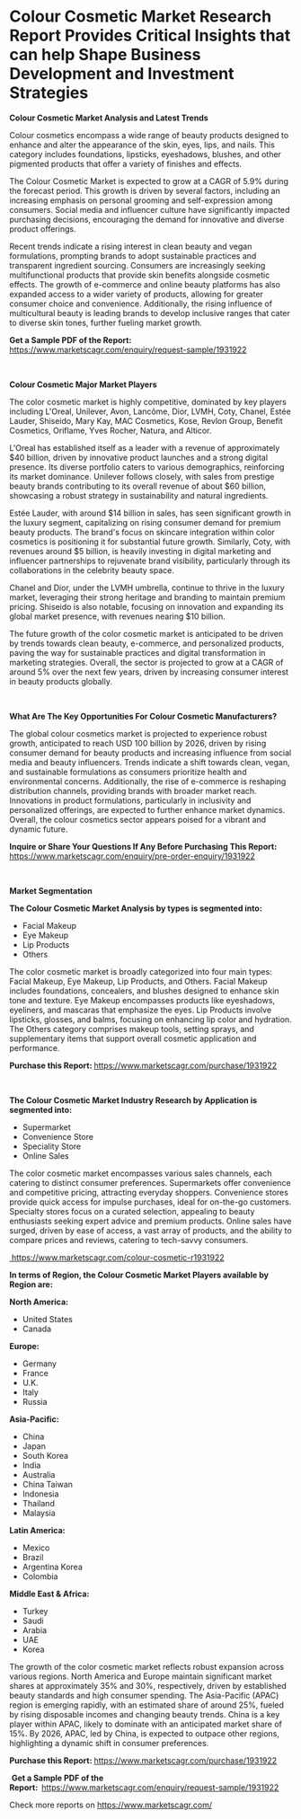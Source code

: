 <p><h1>Colour Cosmetic Market Research Report Provides Critical Insights that can help Shape Business Development and Investment Strategies</h1></p><p><strong>Colour Cosmetic Market Analysis and Latest Trends</strong></p>
<p><p>Colour cosmetics encompass a wide range of beauty products designed to enhance and alter the appearance of the skin, eyes, lips, and nails. This category includes foundations, lipsticks, eyeshadows, blushes, and other pigmented products that offer a variety of finishes and effects.</p><p>The Colour Cosmetic Market is expected to grow at a CAGR of 5.9% during the forecast period. This growth is driven by several factors, including an increasing emphasis on personal grooming and self-expression among consumers. Social media and influencer culture have significantly impacted purchasing decisions, encouraging the demand for innovative and diverse product offerings.</p><p>Recent trends indicate a rising interest in clean beauty and vegan formulations, prompting brands to adopt sustainable practices and transparent ingredient sourcing. Consumers are increasingly seeking multifunctional products that provide skin benefits alongside cosmetic effects. The growth of e-commerce and online beauty platforms has also expanded access to a wider variety of products, allowing for greater consumer choice and convenience. Additionally, the rising influence of multicultural beauty is leading brands to develop inclusive ranges that cater to diverse skin tones, further fueling market growth.</p></p>
<p><strong>Get a Sample PDF of the Report:&nbsp;</strong> <a href="https://www.marketscagr.com/enquiry/request-sample/1931922?utm_campaign=2003&utm_medium=2&utm_source=Github&utm_content=ia&utm_term=07022025&utm_id=colour-cosmetic">https://www.marketscagr.com/enquiry/request-sample/1931922</a></p>
<p>&nbsp;</p>
<p><strong>Colour Cosmetic Major Market Players</strong></p>
<p><p>The color cosmetic market is highly competitive, dominated by key players including L'Oreal, Unilever, Avon, Lancôme, Dior, LVMH, Coty, Chanel, Estée Lauder, Shiseido, Mary Kay, MAC Cosmetics, Kose, Revlon Group, Benefit Cosmetics, Oriflame, Yves Rocher, Natura, and Alticor. </p><p>L'Oreal has established itself as a leader with a revenue of approximately $40 billion, driven by innovative product launches and a strong digital presence. Its diverse portfolio caters to various demographics, reinforcing its market dominance. Unilever follows closely, with sales from prestige beauty brands contributing to its overall revenue of about $60 billion, showcasing a robust strategy in sustainability and natural ingredients.</p><p>Estée Lauder, with around $14 billion in sales, has seen significant growth in the luxury segment, capitalizing on rising consumer demand for premium beauty products. The brand's focus on skincare integration within color cosmetics is positioning it for substantial future growth. Similarly, Coty, with revenues around $5 billion, is heavily investing in digital marketing and influencer partnerships to rejuvenate brand visibility, particularly through its collaborations in the celebrity beauty space.</p><p>Chanel and Dior, under the LVMH umbrella, continue to thrive in the luxury market, leveraging their strong heritage and branding to maintain premium pricing. Shiseido is also notable, focusing on innovation and expanding its global market presence, with revenues nearing $10 billion.</p><p>The future growth of the color cosmetic market is anticipated to be driven by trends towards clean beauty, e-commerce, and personalized products, paving the way for sustainable practices and digital transformation in marketing strategies. Overall, the sector is projected to grow at a CAGR of around 5% over the next few years, driven by increasing consumer interest in beauty products globally.</p></p>
<p>&nbsp;</p>
<p><strong>What Are The Key Opportunities For Colour Cosmetic Manufacturers?</strong></p>
<p><p>The global colour cosmetics market is projected to experience robust growth, anticipated to reach USD 100 billion by 2026, driven by rising consumer demand for beauty products and increasing influence from social media and beauty influencers. Trends indicate a shift towards clean, vegan, and sustainable formulations as consumers prioritize health and environmental concerns. Additionally, the rise of e-commerce is reshaping distribution channels, providing brands with broader market reach. Innovations in product formulations, particularly in inclusivity and personalized offerings, are expected to further enhance market dynamics. Overall, the colour cosmetics sector appears poised for a vibrant and dynamic future.</p></p>
<p><strong>Inquire or Share Your Questions If Any Before Purchasing This Report:</strong> <a href="https://www.marketscagr.com/enquiry/pre-order-enquiry/1931922?utm_campaign=2003&utm_medium=2&utm_source=Github&utm_content=ia&utm_term=07022025&utm_id=colour-cosmetic">https://www.marketscagr.com/enquiry/pre-order-enquiry/1931922</a></p>
<p>&nbsp;</p>
<p><strong>Market Segmentation</strong></p>
<p><strong>The Colour Cosmetic Market Analysis by types is segmented into:</strong></p>
<p><ul><li>Facial Makeup</li><li>Eye Makeup</li><li>Lip Products</li><li>Others</li></ul></p>
<p><p>The color cosmetic market is broadly categorized into four main types: Facial Makeup, Eye Makeup, Lip Products, and Others. Facial Makeup includes foundations, concealers, and blushes designed to enhance skin tone and texture. Eye Makeup encompasses products like eyeshadows, eyeliners, and mascaras that emphasize the eyes. Lip Products involve lipsticks, glosses, and balms, focusing on enhancing lip color and hydration. The Others category comprises makeup tools, setting sprays, and supplementary items that support overall cosmetic application and performance.</p></p>
<p><strong>Purchase this Report:&nbsp;</strong><a href="https://www.marketscagr.com/purchase/1931922?utm_campaign=2003&utm_medium=2&utm_source=Github&utm_content=ia&utm_term=07022025&utm_id=colour-cosmetic">https://www.marketscagr.com/purchase/1931922</a></p>
<p>&nbsp;</p>
<p><strong>The Colour Cosmetic Market Industry Research by Application is segmented into:</strong></p>
<p><ul><li>Supermarket</li><li>Convenience Store</li><li>Speciality Store</li><li>Online Sales</li></ul></p>
<p><p>The color cosmetic market encompasses various sales channels, each catering to distinct consumer preferences. Supermarkets offer convenience and competitive pricing, attracting everyday shoppers. Convenience stores provide quick access for impulse purchases, ideal for on-the-go customers. Specialty stores focus on a curated selection, appealing to beauty enthusiasts seeking expert advice and premium products. Online sales have surged, driven by ease of access, a vast array of products, and the ability to compare prices and reviews, catering to tech-savvy consumers.</p></p>
<p><a href="https://www.marketscagr.com/colour-cosmetic-r1931922?utm_campaign=2003&utm_medium=2&utm_source=Github&utm_content=ia&utm_term=07022025&utm_id=colour-cosmetic">&nbsp;https://www.marketscagr.com/colour-cosmetic-r1931922</a></p>
<p><strong>In terms of Region, the Colour Cosmetic Market Players available by Region are:</strong></p>
<p>
    <p> <strong> North America: </strong>
        <ul>
            <li>United States</li>
            <li>Canada</li>
        </ul>
        </p> 
    <p> <strong> Europe: </strong>
        <ul>
            <li>Germany</li>
            <li>France</li>
            <li>U.K.</li>
            <li>Italy</li>
            <li>Russia</li>
        </ul>
        </p> 
    <p> <strong> Asia-Pacific: </strong>
        <ul>
            <li>China</li>
            <li>Japan</li>
            <li>South Korea</li>
            <li>India</li>
            <li>Australia</li>
            <li>China Taiwan</li>
            <li>Indonesia</li>
            <li>Thailand</li>
            <li>Malaysia</li>
        </ul>
        </p> 
    <p> <strong> Latin America: </strong>
        <ul>
            <li>Mexico</li>
            <li>Brazil</li>
            <li>Argentina Korea</li>
            <li>Colombia</li>
        </ul>
        </p> 
    <p> <strong> Middle East & Africa: </strong>
        <ul>
            <li>Turkey</li>
            <li>Saudi</li>
            <li>Arabia</li>
            <li>UAE</li>
            <li>Korea</li>
        </ul>
    </p>
    </p>
<p><p>The growth of the color cosmetic market reflects robust expansion across various regions. North America and Europe maintain significant market shares at approximately 35% and 30%, respectively, driven by established beauty standards and high consumer spending. The Asia-Pacific (APAC) region is emerging rapidly, with an estimated share of around 25%, fueled by rising disposable incomes and changing beauty trends. China is a key player within APAC, likely to dominate with an anticipated market share of 15%. By 2026, APAC, led by China, is expected to outpace other regions, highlighting a dynamic shift in consumer preferences.</p></p>
<p><strong>Purchase this Report: </strong><a href="https://www.marketscagr.com/purchase/1931922?utm_campaign=2003&utm_medium=2&utm_source=Github&utm_content=ia&utm_term=07022025&utm_id=colour-cosmetic">https://www.marketscagr.com/purchase/1931922</a></p>
<p>&nbsp;<strong>Get a Sample PDF of the Report:&nbsp;&nbsp;</strong><a href="https://www.marketscagr.com/enquiry/request-sample/1931922?utm_campaign=2003&utm_medium=2&utm_source=Github&utm_content=ia&utm_term=07022025&utm_id=colour-cosmetic">https://www.marketscagr.com/enquiry/request-sample/1931922</a></p>
<p><strong></strong></p>
<p>Check more reports on <a href="https://www.marketscagr.com/?utm_campaign=2003&utm_medium=2&utm_source=Github&utm_content=ia&utm_term=07022025&utm_id=colour-cosmetic">https://www.marketscagr.com/</a></p>